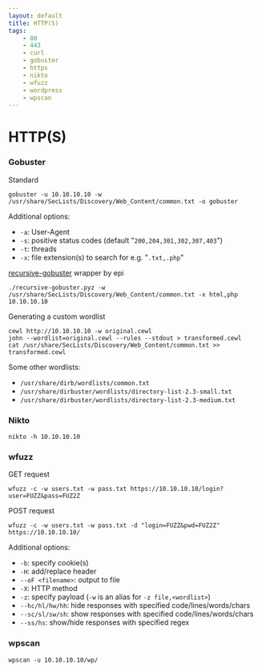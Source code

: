 ```yaml
---
layout: default
title: HTTP(S)
tags:
    - 80
    - 443
    - curl
    - gobuster
    - https
    - nikto
    - wfuzz
    - wordpress
    - wpscan
---
```

# HTTP(S)
### Gobuster

Standard

```shell
gobuster -u 10.10.10.10 -w /usr/share/SecLists/Discovery/Web_Content/common.txt -o gobuster
```

Additional options:
- `-a`: User-Agent
- `-s`: positive status codes (default "`200,204,301,302,307,403`")
- `-t`: threads
- `-x`: file extension(s) to search for e.g. "`.txt,.php`"

[recursive-gobuster](https://github.com/epi052/recursive-gobuster) wrapper by epi
```shell
./recursive-gobuster.pyz -w /usr/share/SecLists/Discovery/Web_Content/common.txt -x html,php 10.10.10.10
```

Generating a custom wordlist
```shell
cewl http://10.10.10.10 -w original.cewl
john --wordlist=original.cewl --rules --stdout > transformed.cewl
cat /usr/share/SecLists/Discovery/Web_Content/common.txt >> transformed.cewl
```

Some other wordlists:
- `/usr/share/dirb/wordlists/common.txt`
- `/usr/share/dirbuster/wordlists/directory-list-2.3-small.txt`
- `/usr/share/dirbuster/wordlists/directory-list-2.3-medium.txt`

### Nikto
```shell
nikto -h 10.10.10.10
```

### wfuzz
GET request

```shell
wfuzz -c -w users.txt -w pass.txt https://10.10.10.10/login?user=FUZZ&pass=FUZ2Z
```

POST request

```shell
wfuzz -c -w users.txt -w pass.txt -d "login=FUZZ&pwd=FUZ2Z" https://10.10.10.10/
```

Additional options:
- `-b`: specify cookie(s)
- `-H`: add/replace header
- `--oF <filename>`: output to file
- `-X`: HTTP method
- `-z`: specify payload (`-w` is an alias for `-z file,<wordlist>`)
- `--hc/hl/hw/hh`: hide responses with specified code/lines/words/chars
- `--sc/sl/sw/sh`: show responses with specified code/lines/words/chars
- `--ss/hs`: show/hide responses with specified regex

### wpscan

```shell
wpscan -u 10.10.10.10/wp/
```